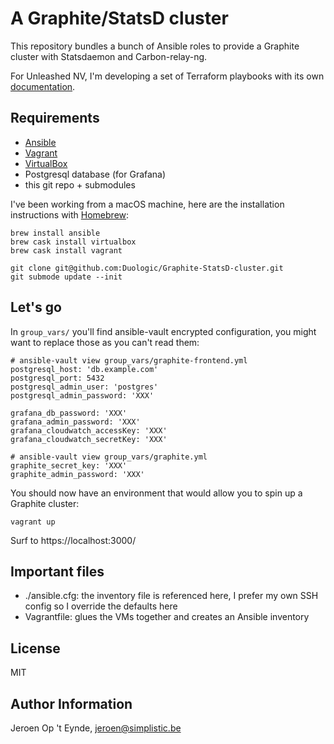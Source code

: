 A Graphite/StatsD cluster
=========================

This repository bundles a bunch of Ansible roles to provide a Graphite cluster with Statsdaemon and Carbon-relay-ng.

For Unleashed NV, I'm developing a set of Terraform playbooks with its own [documentation](tf/README.md).

Requirements
------------

- [Ansible](https://docs.ansible.com/)
- [Vagrant](https://www.vagrantup.com/)
- [VirtualBox](https://www.virtualbox.org/)
- Postgresql database (for Grafana)
- this git repo + submodules

I've been working from a macOS machine, here are the installation instructions with [Homebrew](https://brew.sh/):

    brew install ansible
    brew cask install virtualbox
    brew cask install vagrant

    git clone git@github.com:Duologic/Graphite-StatsD-cluster.git
    git submode update --init

Let's go
--------

In `group_vars/` you'll find ansible-vault encrypted configuration,
you might want to replace those as you can't read them:

    # ansible-vault view group_vars/graphite-frontend.yml
    postgresql_host: 'db.example.com'
    postgresql_port: 5432
    postgresql_admin_user: 'postgres'
    postgresql_admin_password: 'XXX'

    grafana_db_password: 'XXX'
    grafana_admin_password: 'XXX'
    grafana_cloudwatch_accessKey: 'XXX'
    grafana_cloudwatch_secretKey: 'XXX'

    # ansible-vault view group_vars/graphite.yml
    graphite_secret_key: 'XXX'
    graphite_admin_password: 'XXX'

You should now have an environment that would allow you to spin up a Graphite cluster:

    vagrant up

Surf to https://localhost:3000/

Important files
---------------

- ./ansible.cfg: the inventory file is referenced here, I prefer my own SSH config so I override the defaults here
- Vagrantfile: glues the VMs together and creates an Ansible inventory

License
-------

MIT

Author Information
------------------

Jeroen Op 't Eynde, jeroen@simplistic.be
